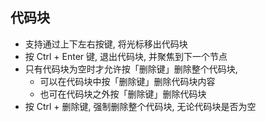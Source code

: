 


## 代码块

- 支持通过上下左右按键, 将光标移出代码块
- 按 Ctrl + Enter 键, 退出代码块, 并聚焦到下一个节点
- 只有代码块为空时才允许按「删除键」删除整个代码块, 
  - 可以在代码块中按「删除键」删除代码块内容
  - 也可在代码块之外按「删除键」删除代码块
- 按 Ctrl + 删除键, 强制删除整个代码块, 无论代码块是否为空
